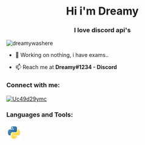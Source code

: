 <h1 align="center">Hi i'm Dreamy</h1>
<h3 align="center">I love discord api's</h3>

<p align="left"> <img src="https://komarev.com/ghpvc/?username=dreamywashere&label=Profile%20views&color=0e75b6&style=flat" alt="dreamywashere" /> </p>

- 🔭 Working on nothing, i have exams..

- 📫 Reach me at **Dreamy#1234 - Discord**

<h3 align="left">Connect with me:</h3>
<p align="left">
<a href="https://discord.gg/avqrrjPMuX" target="blank"><img align="center" src="https://raw.githubusercontent.com/rahuldkjain/github-profile-readme-generator/master/src/images/icons/Social/discord.svg" alt="Uc49d29ymc" height="30" width="40" /></a>
</p>

<h3 align="left">Languages and Tools:</h3>
<p align="left"> <a href="https://www.python.org" target="_blank"> <img src="https://raw.githubusercontent.com/devicons/devicon/master/icons/python/python-original.svg" alt="python" width="40" height="40"/> </a> </p>
